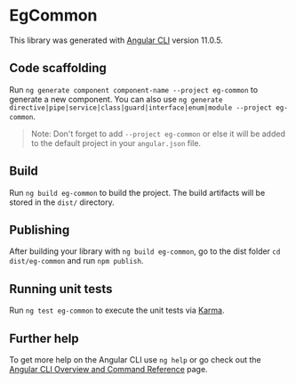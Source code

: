 # EgCommon

This library was generated with [Angular CLI](https://github.com/angular/angular-cli) version 11.0.5.

## Code scaffolding

Run `ng generate component component-name --project eg-common` to generate a new component. You can also use `ng generate directive|pipe|service|class|guard|interface|enum|module --project eg-common`.
> Note: Don't forget to add `--project eg-common` or else it will be added to the default project in your `angular.json` file. 

## Build

Run `ng build eg-common` to build the project. The build artifacts will be stored in the `dist/` directory.

## Publishing

After building your library with `ng build eg-common`, go to the dist folder `cd dist/eg-common` and run `npm publish`.

## Running unit tests

Run `ng test eg-common` to execute the unit tests via [Karma](https://karma-runner.github.io).

## Further help

To get more help on the Angular CLI use `ng help` or go check out the [Angular CLI Overview and Command Reference](https://angular.io/cli) page.
